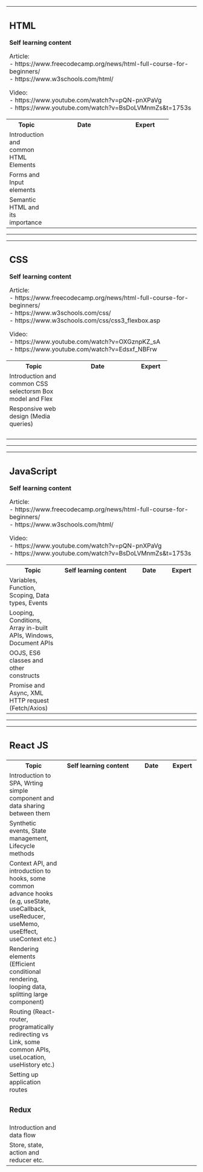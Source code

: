 <table
  style="width: 100%"
  resolved=""
>
  <colgroup>
    <col style="width: 20%" />
    <col style="width: 40%" />
    <col style="width: 25%" />
    <col style="width: 15%" />
  </colgroup>
  <tbody>
    <tr>
      <td colspan="4">
        <h2 id="Upliftbootcampcoursecontent-HTML">HTML</h2>
        <p><strong>Self learning content</strong></p>
        <p>Article: <br />
          - https://www.freecodecamp.org/news/html-full-course-for-beginners/ <br />
          - https://www.w3schools.com/html/
        </p>
        <p>Video: <br />
          - https://www.youtube.com/watch?v=pQN-pnXPaVg <br />
          - https://www.youtube.com/watch?v=BsDoLVMnmZs&t=1753s <br />
        </p>
      </td>
    </tr>
    <tr>
      <th>Topic</th>
      <th>Date</th>
      <th>Expert</th>
    </tr>
    <tr>
      <td>Introduction and common HTML Elements</td>
      <td><br /></td>
      <td><br /></td>
    </tr>
    <tr>
      <td>Forms and Input elements</td>
      <td><br /></td>
      <td><br /></td>
    </tr>
    <tr>
      <td>Semantic HTML and its importance</td>
      <td><br /></td>
      <td><br /></td>
    </tr>
  </tbody>
</table>

------

<table
  style="width: 100%"
>
  <colgroup>
    <col style="width: 28.8043%" />
    <col style="width: 38.3152%" />
    <col style="width: 17.4819%" />
    <col style="width: 15.3986%" />
  </colgroup>
  <tbody>
    <tr>
      <td colspan="4">
        <h2 id="Upliftbootcampcoursecontent-CSS">CSS</h2>
        <p><strong>Self learning content</strong></p>
        <p>Article: <br />
          - https://www.freecodecamp.org/news/html-full-course-for-beginners/ <br />
          - https://www.w3schools.com/css/ <br />
          - https://www.w3schools.com/css/css3_flexbox.asp
        </p>
        <p>Video: <br />
          - https://www.youtube.com/watch?v=OXGznpKZ_sA <br />
          - https://www.youtube.com/watch?v=Edsxf_NBFrw <br />
        </p>
      </td>
    </tr>
    <tr>
      <th>Topic</th>
      <th>Date</th>
      <th>Expert</th>
    </tr>
    <tr>
      <td>
        Introduction and common CSS selectorsm <span>Box model and Flex</span>
      </td>
      <td><br /></td>
      <td><br /></td>
    </tr>
    <tr>
      <td>
        <span>Responsive web design (Media queries)</span>
      </td>
      <td><br /></td>
      <td><br /></td>
    </tr>
    <tr>
      <td><br /></td>
      <td><br /></td>
      <td><br /></td>
    </tr>
  </tbody>
</table>

-----

<table
  style="width: 100%"
  resolved=""
>
  <colgroup>
    <col style="width: 27.757%" />
    <col style="width: 38.1773%" />
    <col style="width: 18.2123%" />
    <col style="width: 15.8521%" />
  </colgroup>
  <tbody>
    <tr>
      <td colspan="4">
        <h2 id="Upliftbootcampcoursecontent-JavaScript">JavaScript</h2>
        <p><strong>Self learning content</strong></p>
        <p>Article: <br />
          - https://www.freecodecamp.org/news/html-full-course-for-beginners/ <br />
          - https://www.w3schools.com/html/
        </p>
        <p>Video: <br />
          - https://www.youtube.com/watch?v=pQN-pnXPaVg <br />
          - https://www.youtube.com/watch?v=BsDoLVMnmZs&t=1753s <br />
        </p>
      </td>
    </tr>
    <tr>
      <th>Topic</th>
      <th colspan="1">
        <span>Self learning content</span>
      </th>
      <th>Date</th>
      <th>Expert</th>
    </tr>
    <tr>
      <td>
        Variables, Function, Scoping, Data types, Events
      </td>
      <td colspan="1"><br /></td>
      <td><br /></td>
      <td><br /></td>
    </tr>
    <tr>
      <td>
        Looping, Conditions, Array in-built APIs, Windows, Document APIs
      </td>
      <td colspan="1"><br /></td>
      <td><br /></td>
      <td><br /></td>
    </tr>
    <tr>
      <td>OOJS, ES6 classes and other constructs</td>
      <td colspan="1"><br /></td>
      <td><br /></td>
      <td><br /></td>
    </tr>
    <tr>
      <td colspan="1">
        Promise and Async, XML HTTP request (Fetch/Axios)
      </td>
      <td colspan="1"><br /></td>
      <td colspan="1"><br /></td>
      <td colspan="1"><br /></td>
    </tr>
  </tbody>
</table>

---

<table
  style="width: 100%"
  resolved=""
>
  <colgroup>
    <col style="width: 28.597%" />
    <col style="width: 39.0527%" />
    <col style="width: 17.2475%" />
    <col style="width: 15.1028%" />
  </colgroup>
  <tbody>
    <tr>
      <td colspan="4">
        <h2 id="Upliftbootcampcoursecontent-ReactJS">React JS</h2>
      </td>
    </tr>
    <tr>
      <th>Topic</th>
      <th colspan="1">
        <span>Self learning content</span>
      </th>
      <th>Date</th>
      <th>Expert</th>
    </tr>
    <tr>
      <td>
        Introduction to SPA, Wrting simple component and data sharing between
        them
      </td>
      <td colspan="1"><br /></td>
      <td><br /></td>
      <td><br /></td>
    </tr>
    <tr>
      <td>
        Synthetic events, State management, Lifecycle methods
      </td>
      <td colspan="1"><br /></td>
      <td><br /></td>
      <td><br /></td>
    </tr>
    <tr>
      <td>
        Context API, and introduction to hooks, some common advance hooks (e.g,
        useState, useCallback, useReducer, useMemo, useEffect, useContext etc.)
      </td>
      <td colspan="1"><br /></td>
      <td><br /></td>
      <td><br /></td>
    </tr>
    <tr>
      <td colspan="1">
        Rendering elements (Efficient conditional rendering, looping data,
        splitting large component)
      </td>
      <td colspan="1"><br /></td>
      <td colspan="1"><br /></td>
      <td colspan="1"><br /></td>
    </tr>
    <tr>
      <td colspan="1">
        Routing (React-router, programatically redirecting vs Link, some common
        APIs, useLocation, useHistory etc.)
      </td>
      <td colspan="1"><br /></td>
      <td colspan="1"><br /></td>
      <td colspan="1"><br /></td>
    </tr>
    <tr>
      <td colspan="1">Setting up application routes</td>
      <td colspan="1"><br /></td>
      <td colspan="1"><br /></td>
      <td colspan="1"><br /></td>
    </tr>
    <tr>
      <td colspan="4">
        <h3 id="Upliftbootcampcoursecontent-Redux">Redux</h3>
      </td>
    </tr>
    <tr>
      <td colspan="1">Introduction and data flow</td>
      <td colspan="1"><br /></td>
      <td colspan="1"><br /></td>
      <td colspan="1"><br /></td>
    </tr>
    <tr>
      <td colspan="1">
        Store, state, action and reducer etc.
      </td>
      <td colspan="1"><br /></td>
      <td colspan="1"><br /></td>
      <td colspan="1"><br /></td>
    </tr>
  </tbody>
</table>
